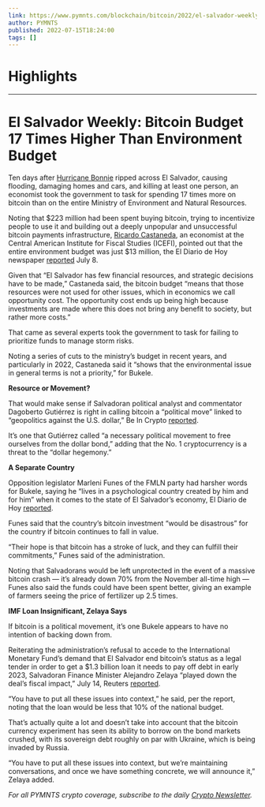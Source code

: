 ```yaml
---
link: https://www.pymnts.com/blockchain/bitcoin/2022/el-salvador-weekly-bitcoin-budget-17-times-higher-than-environment/
author: PYMNTS
published: 2022-07-15T18:24:00
tags: []
---
```

# Highlights


---
# El Salvador Weekly: Bitcoin Budget 17 Times Higher Than Environment Budget
Ten days after [Hurricane Bonnie](https://www.bbc.com/news/world-latin-america-62037088) ripped across El Salvador, causing flooding, damaging homes and cars, and killing at least one person, an economist took the government to task for spending 17 times more on bitcoin than on the entire Ministry of Environment and Natural Resources.

Noting that $223 million had been spent buying bitcoin, trying to incentivize people to use it and building out a deeply unpopular and unsuccessful bitcoin payments infrastructure, [Ricardo Castaneda](https://www.linkedin.com/in/ricardo-castaneda-ancheta-67358547/), an economist at the Central American Institute for Fiscal Studies (ICEFI), pointed out that the entire environment budget was just $13 million, the El Diario de Hoy newspaper [reported](https://www.elsalvador.com/noticias/nacional/bitcoin-nayib-bukele-medio-ambiente-ministerio-de-tormenta-bonnie-/975497/2022/) July 8.

Given that “El Salvador has few financial resources, and strategic decisions have to be made,” Castaneda said, the bitcoin budget “means that those resources were not used for other issues, which in economics we call opportunity cost. The opportunity cost ends up being high because investments are made where this does not bring any benefit to society, but rather more costs.”

That came as several experts took the government to task for failing to prioritize funds to manage storm risks.

Noting a series of cuts to the ministry’s budget in recent years, and particularly in 2022, Castaneda said it “shows that the environmental issue in general terms is not a priority,” for Bukele.

**Resource or Movement?**

That would make sense if Salvadoran political analyst and commentator Dagoberto Gutiérrez is right in calling bitcoin a “political move” linked to “geopolitics against the U.S. dollar,” Be In Crypto [reported](https://es.beincrypto.com/politologo-salvadoreno-considera-bitcoin-mas-bien-movimiento-politico/).

It’s one that Gutiérrez called “a necessary political movement to free ourselves from the dollar bond,” adding that the No. 1 cryptocurrency is a threat to the “dollar hegemony.”

**A Separate Country**

Opposition legislator Marleni Funes of the FMLN party had harsher words for Bukele, saying he “lives in a psychological country created by him and for him” when it comes to the state of El Salvador’s economy, El Diario de Hoy [reported](https://www.elsalvador.com/noticias/nacional/bitcoin-fmln-nayib-bukele-impuestos-/975568/2022/).

Funes said that the country’s bitcoin investment “would be disastrous” for the country if bitcoin continues to fall in value.

“Their hope is that bitcoin has a stroke of luck, and they can fulfill their commitments,” Funes said of the administration.

Noting that Salvadorans would be left unprotected in the event of a massive bitcoin crash — it’s already down 70% from the November all-time high — Funes also said the funds could have been spent better, giving an example of farmers seeing the price of fertilizer up 2.5 times.

**IMF Loan Insignificant, Zelaya Says**

If bitcoin is a political movement, it’s one Bukele appears to have no intention of backing down from.

Reiterating the administration’s refusal to accede to the International Monetary Fund’s demand that El Salvador end bitcoin’s status as a legal tender in order to get a $1.3 billion loan it needs to pay off debt in early 2023, Salvadoran Finance Minister Alejandro Zelaya “played down the deal’s fiscal impact,” July 14, Reuters [reported](https://www.reuters.com/world/americas/el-salvador-finance-minister-says-possible-imf-deal-no-panacea-2022-07-14/).

“You have to put all these issues into context,” he said, per the report, noting that the loan would be less that 10% of the national budget.

That’s actually quite a lot and doesn’t take into account that the bitcoin currency experiment has seen its ability to borrow on the bond markets crushed, with its sovereign debt roughly on par with Ukraine, which is being invaded by Russia.

“You have to put all these issues into context, but we’re maintaining conversations, and once we have something concrete, we will announce it,” Zelaya added.

_For all PYMNTS crypto coverage, subscribe to the daily_ [_Crypto Newsletter_](https://pymnts.com/subscribe/)_._